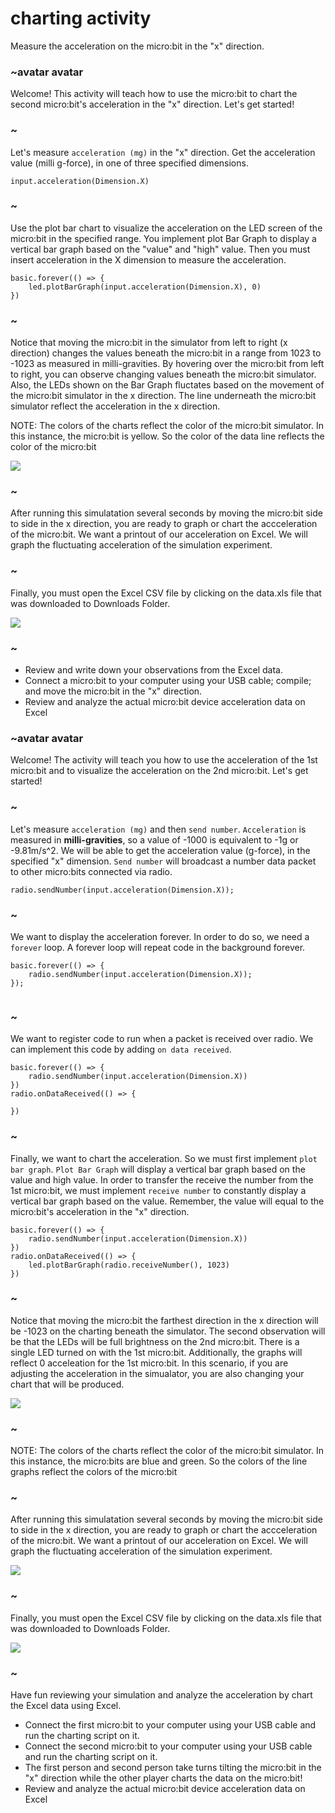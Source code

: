 # charting activity

Measure the acceleration on the micro:bit in the "x" direction. 

### ~avatar avatar

Welcome! This activity will teach how to use the micro:bit to chart the second micro:bit's acceleration in the "x" direction. Let's get started!


### ~
Let's measure `acceleration (mg)` in the "x" direction. Get the acceleration value (milli g-force), in one of three specified dimensions.


```blocks
input.acceleration(Dimension.X)

```

### ~
Use the plot bar chart to visualize the acceleration on the LED screen of the micro:bit in the specified range. You implement plot Bar Graph to display a vertical bar graph based on the "value" and "high" value. Then you must insert acceleration in the X dimension to measure the acceleration. 

```blocks
basic.forever(() => {
    led.plotBarGraph(input.acceleration(Dimension.X), 0)
})

```

### ~
Notice that moving the micro:bit in the simulator from left to right (x direction) changes the values beneath the micro:bit in a range from 1023 to -1023 as measured in milli-gravities. By hovering over the micro:bit from left to right, you can observe changing values beneath the micro:bit simulator. Also, the LEDs shown on the Bar Graph fluctates based on the movement of the micro:bit simulator in the x direction. The line underneath the micro:bit simulator reflect the acceleration in the x direction. 

NOTE: The colors of the charts reflect the color of the micro:bit simulator. In this instance, the micro:bit is yellow. So the color of the data line reflects the color of the micro:bit

![](/static/mb/data4.png)

### ~
 
After running this simulatation several seconds by moving the micro:bit side to side in the x direction, you are ready to graph or chart the accceleration of the micro:bit. We want a printout of our acceleration on Excel. We will graph the fluctuating acceleration of the simulation experiment. 

### ~
Finally, you must open the Excel CSV file by clicking on the data.xls file that was downloaded to Downloads Folder. 

![](/static/mb/data3.png)

### ~

* Review and write down your observations from the Excel data.
* Connect a micro:bit to your computer using your USB cable; compile; and move the micro:bit in the "x" direction. 
* Review and analyze the actual micro:bit device acceleration data on Excel


### ~avatar avatar 

Welcome! The activity will teach you how to use the acceleration of the 1st micro:bit and to visualize the acceleration on the 2nd micro:bit. Let's get started!

### ~
Let's measure `acceleration (mg)` and then `send number`. `Acceleration` is measured in **milli-gravities**, so a value of -1000 is equivalent to -1g or -9.81m/s^2. We will be able to get the acceleration value (g-force), in the specified "x" dimension. `Send number` will broadcast a number data packet to other micro:bits connected via radio.

```blocks
radio.sendNumber(input.acceleration(Dimension.X));
```
### ~
We want to display the acceleration forever. In order to do so, we need a `forever` loop. A forever loop will repeat code in the background forever.

```blocks
basic.forever(() => {
    radio.sendNumber(input.acceleration(Dimension.X));
});


```
### ~
We want to register code to run when a packet is received over radio. We can implement this code by adding `on data received`.

```blocks
basic.forever(() => {
    radio.sendNumber(input.acceleration(Dimension.X))
})
radio.onDataReceived(() => {
    
})
```
### ~
Finally, we want to chart the acceleration. So we must first implement `plot bar graph`. `Plot Bar Graph` will display a vertical bar graph based on the value and high value. In order to transfer the receive the number from the 1st micro:bit, we must implement `receive number` to constantly display a vertical bar graph based on the value. Remember, the value will equal to the micro:bit's acceleration in the "x" direction.

```blocks
basic.forever(() => {
    radio.sendNumber(input.acceleration(Dimension.X))
})
radio.onDataReceived(() => {
    led.plotBarGraph(radio.receiveNumber(), 1023)
})

```
### ~
Notice that moving the micro:bit the farthest direction in the x direction will be -1023 on the charting beneath the simulator. The second observation will be that the LEDs will be full brightness on the 2nd micro:bit. There is a single LED turned on with the 1st micro:bit. Additionally, the graphs will reflect 0 acceleation for the 1st micro:bit. In this scenario, if you are adjusting the acceleration in the simualator, you are also changing your chart that will be produced.  

![](/static/mb/acc.png)

### ~
NOTE: The colors of the charts reflect the color of the micro:bit simulator. In this instance, the micro:bits are blue and green. So the colors of the line graphs reflect the colors of the micro:bit
 
 ### ~
After running this simulatation several seconds by moving the micro:bit side to side in the x direction, you are ready to graph or chart the accceleration of the micro:bit.  We want a printout of our acceleration on Excel. We will graph the fluctuating acceleration of the simulation experiment. 

![](/static/mb/acc2.png)

### ~
Finally, you must open the Excel CSV file by clicking on the data.xls file that was downloaded to Downloads Folder. 

![](/static/mb/data3.png)

### ~
Have fun reviewing your simulation and analyze the acceleration by chart the Excel data using Excel.

* Connect the first micro:bit to your computer using your USB cable and run the charting script on it.
* Connect the second micro:bit to your computer using your USB cable and run the charting script on it.
* The first person and second person take turns tilting the micro:bit in the "x" direction while the other player charts the data on the micro:bit!
* Review and analyze the actual micro:bit device acceleration data on Excel
